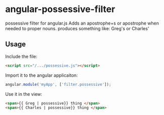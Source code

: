 angular-possessive-filter
===========================

possessive filter for angular.js
Adds an apostrophe+s or apostrophe when needed to proper nouns.
produces something like: Greg's or Charles' 


## Usage

Include the file:
```html
<script src="/.../possessive.js"></script>
```

Import it to the angular applicaiton:
```javascript
angular.module('myApp', ['filter.possessive']);
```

Use it in the view:
```html
<span>{{ Greg | possessive}} thing </span>
<span>{{ Charles | possessive}} thing </span>
```
